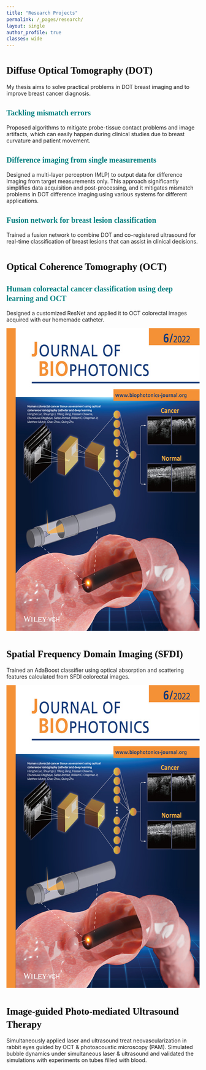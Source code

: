 ```yaml
---
title: "Research Projects"
permalink: /_pages/research/
layout: single
author_profile: true
classes: wide
---
```



# <span style="color:black; font-family:Comic Sans MS;font-size: 25px;">Diffuse Optical Tomography (DOT)</span>
My thesis aims to solve practical problems in DOT breast imaging and to improve breast cancer diagnosis. 

## <span style="color:teal; font-family:Comic Sans MS;font-size: 20px;">Tackling mismatch errors</span>
Proposed algorithms to mitigate probe-tissue contact problems and image artifacts, which can easily happen during clinical studies due to breast curvature and patient movement. 

## <span style="color:teal; font-family:Comic Sans MS;font-size: 20px;">Difference imaging from single measurements</span>
Designed a multi-layer perceptron (MLP) to output data for difference imaging from target measurements only. This approach significantly simplifies data acquisition and post-processing, and it mitigates mismatch problems in DOT difference imaging using various systems for different applications. 

## <span style="color:teal; font-family:Comic Sans MS;font-size: 20px;">Fusion network for breast lesion classification</span>
Trained a fusion network to combine DOT and co-registered ultrasound for real-time classification of breast lesions that can assist in clinical decisions. 


# <span style="color:black; font-family:Comic Sans MS;font-size: 25px;">Optical Coherence Tomography (OCT)</span>
## <span style="color:teal; font-family:Comic Sans MS;font-size: 20px;">Human coloreactal cancer classification using deep learning and OCT</span>
Designed a customized ResNet and applied it to OCT colorectal images acquired with our homemade catheter. 

<img src="/files/OCT_colon.jpg" width="600" height="789" />

# <span style="color:black; font-family:Comic Sans MS;font-size: 25px;">Spatial Frequency Domain Imaging (SFDI)</span>
Trained an AdaBoost classifier using optical absorption and scattering features calculated from SFDI colorectal images.

<img src="/files/OCT_colon.jpg" width="600" height="789" />

# <span style="color:black; font-family:Comic Sans MS;font-size: 25px;">Image-guided Photo-mediated Ultrasound Therapy</span>
Simultaneously applied laser and ultrasound treat neovascularization in rabbit eyes guided by OCT & photoacoustic microscopy (PAM).
Simulated bubble dynamics under simultaneous laser & ultrasound and validated the simulations with experiments on tubes filled with blood.
